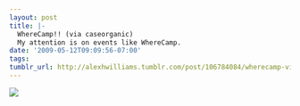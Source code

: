 ```yaml
---
layout: post
title: |-
  WhereCamp!! (via caseorganic)
  My attention is on events like WhereCamp.
date: '2009-05-12T09:09:56-07:00'
tags: 
tumblr_url: http://alexhwilliams.tumblr.com/post/106784084/wherecamp-via-caseorganic-my-attention-is-on
---
```

<img src="http://24.media.tumblr.com/EXq6qISREnecfgo2wmQVSVpno1_500.jpg"/>
